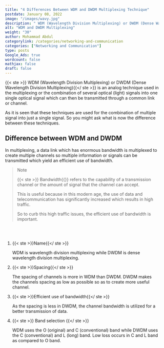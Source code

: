 ```yaml
---
title: "4 Differences Between WDM and DWDM Multiplexing Technique"
postdate: January 08, 2022
image: "/images/wavy.jpg"
description: " WDM (Wavelength Division Multiplexing) or DWDM (Dense Wavelength Division Multiplexing) is an analog technique used in the multiplexing or the combination of several optical (light) signals into one single optical signal which can then be transmitted through a common link or channel."
alt: "WDM and DWDM Multiplexing"
weight: "30"
author: Mohammad Abdul
categorylink: /categories/networking-and-communication
categories: ["Networking and Communication"]
type: posts
Google_Ads: true
wordcount: false
mathjax: false
draft: false
---
```


{{< ste >}} WDM (Wavelength Division Multiplexing) or DWDM (Dense Wavelength Division Multiplexing){{</ ste >}} is an analog technique used in the multiplexing or the combination of several optical (light) signals into one single optical signal which can then be transmitted through a common link or channel.

As it is seen that these techniques are used for the combination of multiple signal into just a single signal. So you might ask what is now the difference between these techniques.

## Difference between WDM and DWDM

In multiplexing, a data link which has enormous bandwidth is multiplexed to create multiple channels so multiple information or signals can be transmitted which yield an efficient use of bandwidth.

<blockquote class="blockquote">
<p class="little-nugget">Note</p>
<p class="quote-text">
{{< ste >}} Bandwidth{{</ ste >}} refers to the capability of a transmission channel or the amount of signal that the channel can accept. </p>
<p class="quote-text">This is useful because in this modern age, the use of data and telecommunication has significantly increased which results in high traffic. </p>

<p class="quote-text">So to curb this high traffic issues, the efficient use of bandwidth is important.</p>
</blockquote>
<br>
<br>

1. {{< ste >}}Name{{</ ste >}}

   WDM is wavelength division multiplexing while DWDM is dense wavelength division multiplexing.

2. {{< ste >}}Spacing{{</ ste >}}

   The spacing of channels is more in WDM than DWDM. DWDM makes the channels spacing as low as possible so as to create more useful channel.

3. {{< ste >}}Efficient use of bandwidth{{</ ste >}}

   As the spacing is less in DWDM, the channel bandwidth is utilized for a better transmission of data.

4. {{< ste >}} Band selection {{</ ste >}}

   WDM uses the O (original) and C (conventional) band while DWDM uses the C (conventional) and L (long) band. Low loss occurs in C and L band as compared to O band.

   <!-- Here is what the ITU spetral band is and how to memorize it. -->
